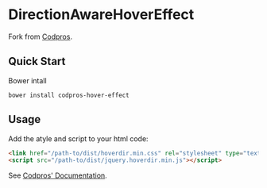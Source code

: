 # DirectionAwareHoverEffect

Fork from [Codpros](https://github.com/codrops/DirectionAwareHoverEffect).

## Quick Start

Bower intall
```
bower install codpros-hover-effect
```

## Usage

Add the atyle and script to your html code:
```html
<link href="/path-to/dist/hoverdir.min.css" rel="stylesheet" type="text/css">
<script src="/path-to/dist/jquery.hoverdir.min.js"></script>
```

See [Codpros' Documentation](https://github.com/codrops/DirectionAwareHoverEffect).
